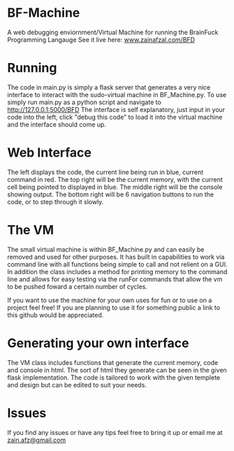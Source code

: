# BF-Machine
A web debugging enviornment/Virtual Machine for running the BrainFuck Programming Langauge
See it live here: www.zainafzal.com/BFD

# Running
The code in main.py is simply a flask server that generates a very nice interface to interact with the sudo-virtual machine in BF_Machine.py. To use simply run main.py as a python script and navigate to http://127.0.0.1:5000/BFD
The interface is self explanatory, just input in your code into the left, click "debug this code" to load it into the virtual machine and the interface should come up. 

# Web Interface
The left displays the code, the current line being run in blue, current command in red. 
The top right will be the current memory, with the current cell being pointed to displayed in blue. 
The middle right will be the console showing output.
The bottom right will be 6 navigation buttons to run the code, or to step through it slowly. 

# The VM
The small virtual machine is within BF_Machine.py and can easily be removed and used for other purposes.
It has built in capabilities to work via command line with all functions being simple to call and not relient on a GUI. 
In addition the class includes a method for printing memory to the command line and allows for easy testing via the runFor commands that allow the vm to be pushed foward a certain number of cycles. 

If you want to use the machine for your own uses for fun or to use on a project feel free! If you are planning to use it for something public a link to this github would be appreciated.

# Generating your own interface
The VM class includes functions that generate the current memory, code and console in html. The sort of html they generate can be seen in the given flask implementation. The code is tailored to work with the given templete and design but can be edited to suit your needs.

# Issues
If you find any issues or have any tips feel free to bring it up or email me at zain.afz@gmail.com
